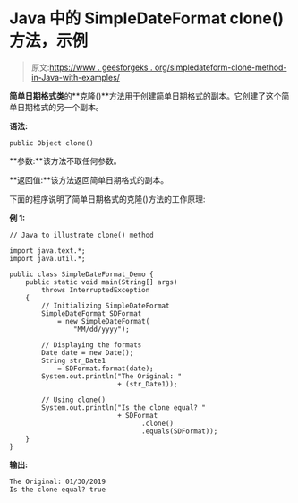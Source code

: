 # Java 中的 SimpleDateFormat clone()方法，示例

> 原文:[https://www . geesforgeks . org/simpledateform-clone-method-in-Java-with-examples/](https://www.geeksforgeeks.org/simpledateformat-clone-method-in-java-with-examples/)

**简单日期格式类**的**克隆()**方法用于创建简单日期格式的副本。它创建了这个简单日期格式的另一个副本。

**语法:**

```
public Object clone()
```

**参数:**该方法不取任何参数。

**返回值:**该方法返回简单日期格式的副本。

下面的程序说明了简单日期格式的克隆()方法的工作原理:

**例 1:**

```
// Java to illustrate clone() method

import java.text.*;
import java.util.*;

public class SimpleDateFormat_Demo {
    public static void main(String[] args)
        throws InterruptedException
    {
        // Initializing SimpleDateFormat
        SimpleDateFormat SDFormat
            = new SimpleDateFormat(
                "MM/dd/yyyy");

        // Displaying the formats
        Date date = new Date();
        String str_Date1
            = SDFormat.format(date);
        System.out.println("The Original: "
                           + (str_Date1));

        // Using clone()
        System.out.println("Is the clone equal? "
                           + SDFormat
                                 .clone()
                                 .equals(SDFormat));
    }
}
```

**输出:**

```
The Original: 01/30/2019
Is the clone equal? true

```